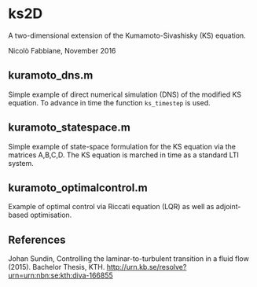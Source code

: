 # ks2D

A two-dimensional extension of the Kumamoto-Sivashisky (KS) equation.

Nicolò Fabbiane, November 2016

## kuramoto_dns.m
Simple example of direct numerical simulation (DNS) of the modified KS equation. To advance in time the function `ks_timestep` is used.

## kuramoto_statespace.m
Simple example of state-space formulation for the KS equation via the matrices A,B,C,D. The KS equation is marched in time as a standard LTI system.

## kuramoto_optimalcontrol.m
Example of optimal control via Riccati equation (LQR) as well as adjoint-based optimisation.

## References
Johan Sundin, Controlling the laminar-to-turbulent transition in a fluid flow (2015). Bachelor Thesis, KTH.
http://urn.kb.se/resolve?urn=urn:nbn:se:kth:diva-166855
